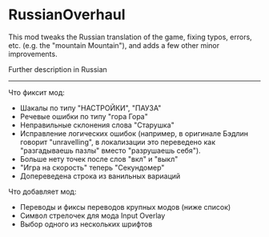# RussianOverhaul
This mod tweaks the Russian translation of the game, fixing typos, errors, etc. (e.g. the "mountain Mountain"), and adds a few other minor improvements.

Further description in Russian

---

Что фиксит мод:
- Шакалы по типу "НАСТРОЙКИ", "ПАУЗА"
- Речевые ошибки по типу "гора Гора" 
- Неправильные склонения слова "Старушка" 
- Исправление логических ошибок (например, в оригинале Бэдлин говорит "unravelling", в локализации это переведено как "разгадываешь пазлы" вместо "разрушаешь себя").
- Больше нету точек после слов "вкл" и "выкл"
- "Игра на скорость" теперь "Секундомер"
- Допереведена строка из ванильных вариаций


Что добавляет мод:
- Переводы и фиксы переводов крупных модов (ниже список)
- Символ стрелочек для мода Input Overlay
- Выбор одного из нескольких шрифтов
